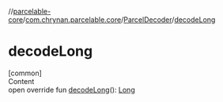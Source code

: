 //[parcelable-core](../../index.md)/[com.chrynan.parcelable.core](../index.md)/[ParcelDecoder](index.md)/[decodeLong](decode-long.md)



# decodeLong  
[common]  
Content  
open override fun [decodeLong](decode-long.md)(): [Long](https://kotlinlang.org/api/latest/jvm/stdlib/kotlin/-long/index.html)  



